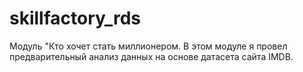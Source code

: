 # skillfactory_rds
 Модуль "Кто хочет стать миллионером.
 В этом модуле я провел предварительный анализ данных на основе датасета сайта IMDB.
